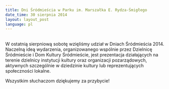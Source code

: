 ```yaml
---
title: Dni Śródmieścia w Parku im. Marszałka E. Rydza-Śmigłego
date_time: 30 sierpnia 2014
layout: layout_post
language: pl
---
```

<br>
W ostatnią sierpniową sobotę wzięliśmy udział w Dniach Śródmieścia 2014. Naczelną ideą wydarzenia, 
organizowanego wspólnie przez Dzielnicę Śródmieście i Dom Kultury Śródmieście, 
jest prezentacja działających na terenie dzielnicy instytucji kultury oraz organizacji pozarządowych, 
aktywnych szczególnie w dziedzinie kultury lub reprezentujących społeczności lokalne. 

Wszystkim słuchaczom dziękujemy za przybycie!
